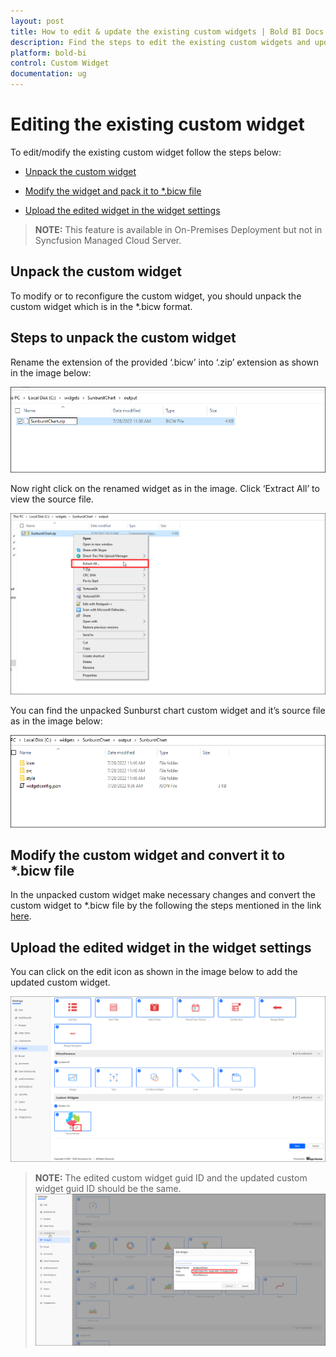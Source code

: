 ```yaml
---
layout: post
title: How to edit & update the existing custom widgets | Bold BI Docs
description: Find the steps to edit the existing custom widgets and update them thorough the widget settings page by using the edit icon in the dashboard or APIs available.
platform: bold-bi
control: Custom Widget
documentation: ug
---
```


# Editing the existing custom widget 

 To edit/modify the existing custom widget follow the steps below: 

  * [Unpack the custom widget](/visualizing-data/visualization-widgets/custom-widget/v5.2.48-or-later/editing-existing-custom-widget/#unpack-the-custom-widget)

  * [Modify the widget and pack it to *.bicw file ](/visualizing-data/visualization-widgets/custom-widget/v5.2.48-or-later/editing-existing-custom-widget/#modify-the-custom-widget-and-convert-it-to-bicw-file)

  * [Upload the edited widget in the widget settings](/visualizing-data/visualization-widgets/custom-widget/v5.2.48-or-later/editing-existing-custom-widget/#upload-the-edited-widget-in-the-widget-settings)
    
> **NOTE:** This feature is available in On-Premises Deployment but not in Syncfusion Managed Cloud Server.

## Unpack the custom widget 
  
 To modify or to reconfigure the custom widget, you should unpack the custom widget which is in the *.bicw format.

## Steps to unpack the custom widget

 Rename the extension of the provided ‘.bicw’ into ‘.zip’ extension as shown in the image below:

  ![Zipped Custom Widget](/static/assets/visualizing-data/visualization-widgets/images/custom-widget/zipped-custom-widget.png)

 Now right click on the renamed widget as in the image. Click ‘Extract All’ to view the source file.

  ![Extract Custom Widget](/static/assets/visualizing-data/visualization-widgets/images/custom-widget/extract-custom-widget.png)

 You can find the unpacked Sunburst chart custom widget and it’s source file as in the image below:

  ![Unpacked Custom Widget](/static/assets/visualizing-data/visualization-widgets/images/custom-widget/unpacked-custom-widget.png)

## Modify the custom widget and convert it to *.bicw file 

 In the unpacked custom widget make necessary changes and convert the custom widget to *.bicw file by the following the steps mentioned in the link [here](/visualizing-data/visualization-widgets/custom-widget/v5.2.48-or-later/create-new-custom-widget/#converting-the-widget-to-a-bicw-file).

## Upload the edited widget in the widget settings
 
 You can click on the edit icon as shown in the image below to add the updated custom widget.
  
  ![Edit Icon](/static/assets/visualizing-data/visualization-widgets/images/custom-widget/edit-icon.png)

 > **NOTE:**  The edited custom widget guid ID and the updated custom widget guid ID should be the same. ![Same guid ID for edited Custom Widget](/static/assets/visualizing-data/visualization-widgets/images/custom-widget/same-guid-ID.png)


  